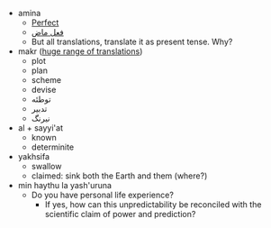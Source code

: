 - amina
    - [Perfect](https://en.wikipedia.org/wiki/Perfect_(grammar))
    - [فعل ماض](https://ar.wikipedia.org/wiki/فعل_ماض)
    - But all translations, translate it as present tense. Why?
- makr ([huge range of translations](https://wiki.ahlolbait.com/آیه_45_سوره_نحل))
    - plot
    - plan
    - scheme
    - devise
    - توطئه
    - تدبیر
    - نیرنگ
- al + sayyi'at
    - known
    - determinite
- yakhsifa
    - swallow
    - claimed: sink both the Earth and them (where?)
- min haythu la yash'uruna
    - Do you have personal life experience?
        - If yes, how can this unpredictability be reconciled with the scientific claim of power and prediction?